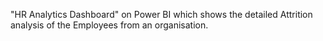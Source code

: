 "HR Analytics Dashboard" on Power BI which shows the detailed Attrition analysis of the Employees from an organisation.
